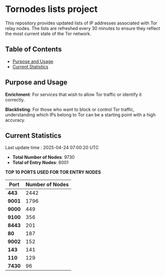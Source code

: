 # Tornodes lists project

This repository provides updated lists of IP addresses associated with Tor relay nodes. The lists are refreshed every 30 minutes to ensure they reflect the most current state of the Tor network.

## Table of Contents

- [Purpose and Usage](#purpose-and-usage)
- [Current Statistics](#current-statistics)


## Purpose and Usage

**Enrichment**: For services that wish to allow Tor traffic or identify it correctly.

**Blacklisting**: For those who want to block or control Tor traffic, understanding which IPs belong to Tor can be a starting point with a high accuracy.

## Current Statistics

Last update time : 2025-04-24 07:00:20 UTC

- **Total Number of Nodes**: 9730
- **Total of Entry Nodes**: 8001

**TOP 10 PORTS USED FOR TOR ENTRY NODES**

| **Port** | **Number of Nodes** |
|------|-----------------|
| **443**   | 2442  |
| **9001**   | 1796  |
| **9000**   | 449  |
| **9100**   | 356  |
| **8443**   | 201  |
| **80**   | 187  |
| **9002**   | 152  |
| **143**   | 141  |
| **110**   | 129  |
| **7430**   | 96  |

